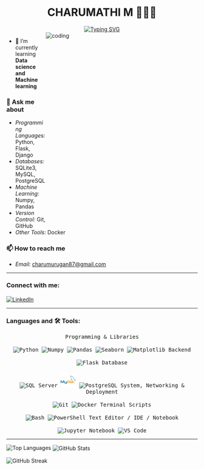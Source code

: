 <!-- Header Typing Animation -->
<h1 align="center">CHARUMATHI M 👩🏻‍💻</h1>

<div align="center">
  <a href="https://git.io/typing-svg">
    <img src="https://readme-typing-svg.herokuapp.com?font=Fira+Code&duration=5000&pause=500&color=52F7EF&center=true&vCenter=true&width=500&lines=Hi!+I'm+Charu+mathi+M;BCA+Student" alt="Typing SVG" />
  </a>
</div>

<!-- Coding Illustration -->
<img align="right" alt="coding" height="500" width="400" src="https://i.pinimg.com/originals/11/5e/cd/115ecd960631ba4b2f9fe784ca98b42d.jpg">

<!-- About -->
- 🌱 I’m currently learning **Data science and Machine learning**

### 💬 Ask me about

- *Programming Languages:* Python, Flask, Django  
- *Databases:* SQLite3, MySQL, PostgreSQL  
- *Machine Learning:* Numpy, Pandas  
- *Version Control:* Git, GitHub  
- *Other Tools:* Docker

### 📫 How to reach me
- *Email:* charumurugan87@gmail.com

---

<h3 align="left">Connect with me:</h3>
<p align="left">
  <a href="https://www.linkedin.com/in/charu-mathi-714460299/" target="blank">
    <img align="center" src="https://raw.githubusercontent.com/rahuldkjain/github-profile-readme-generator/master/src/images/icons/Social/linked-in-alt.svg" alt="LinkedIn" height="30" width="40" />
  </a>
</p>

---

<h3 align="left">Languages and 🛠 Tools:</h3>

<p align="center">

  <!-- Programming & Libraries -->
  <kbd>
    <kbd>Programming & Libraries</kbd><br><br>
    <img width="30px" src="https://cdn.jsdelivr.net/gh/devicons/devicon/icons/python/python-original.svg" title="Python"/>
    <img width="30px" src="https://cdn.jsdelivr.net/gh/devicons/devicon/icons/numpy/numpy-original.svg" title="Numpy"/>
    <img width="40px" src="https://cdn.jsdelivr.net/gh/devicons/devicon/icons/pandas/pandas-original.svg" title="Pandas"/>
    <img width="40px" src="https://seaborn.pydata.org/_images/logo-mark-lightbg.svg" title="Seaborn"/>
    <img width="30px" src="https://upload.wikimedia.org/wikipedia/commons/8/84/Matplotlib_icon.svg" title="Matplotlib"/>
  </kbd>

  <!-- Backend -->
  <kbd>
    <kbd>Backend</kbd><br><br>
    <img width="40px" src="https://upload.wikimedia.org/wikipedia/commons/3/3c/Flask_logo.svg" title="Flask"/>
  </kbd>

  <!-- Database -->
  <kbd>
    <kbd>Database</kbd><br><br>
    <img width="40px" src="https://www.svgrepo.com/show/303229/microsoft-sql-server-logo.svg" title="SQL Server"/>
    <img width="40px" src="https://raw.githubusercontent.com/devicons/devicon/master/icons/mysql/mysql-original-wordmark.svg" title="MySQL"/>
    <img width="30px" src="https://cdn.jsdelivr.net/gh/devicons/devicon/icons/postgresql/postgresql-original.svg" title="PostgreSQL"/>
  </kbd>

  <!-- Tools -->
  <kbd>
    <kbd>System, Networking & Deployment</kbd><br><br>
    <img width="30px" src="https://cdn.jsdelivr.net/gh/devicons/devicon/icons/git/git-plain.svg" title="Git"/>
    <img width="30px" src="https://cdn.jsdelivr.net/gh/devicons/devicon/icons/docker/docker-plain.svg" title="Docker"/>
  </kbd>

  <!-- Shell -->
  <kbd>
    <kbd>Terminal Scripts</kbd><br><br>
    <img width="30px" src="https://cdn.jsdelivr.net/gh/devicons/devicon/icons/bash/bash-plain.svg" title="Bash"/>
    <img width="30px" src="https://upload.wikimedia.org/wikipedia/commons/a/af/PowerShell_Core_6.0_icon.png" title="PowerShell"/>
  </kbd>

  <!-- Editors -->
  <kbd>
    <kbd>Text Editor / IDE / Notebook</kbd><br><br>
    <img width="30px" src="https://cdn.jsdelivr.net/gh/devicons/devicon/icons/jupyter/jupyter-original-wordmark.svg" title="Jupyter Notebook"/>
    <img width="30px" src="https://cdn.jsdelivr.net/gh/devicons/devicon/icons/vscode/vscode-original.svg" title="VS Code"/>
  </kbd>

</p>

---

<!-- GitHub Stats -->
<p><img align="left" src="https://github-readme-stats.vercel.app/api/top-langs?username=Charumathi0127&show_icons=true&locale=en&layout=compact" alt="Top Languages" /></p>

<p>&nbsp;<img align="center" src="https://github-readme-stats.vercel.app/api?username=Charumathi0127&show_icons=true&locale=en" alt="GitHub Stats" /></p>

<p><img align="center" src="https://github-readme-streak-stats.herokuapp.com/?user=Rubavani13&show_icons=true&locale=en" alt="GitHub Streak" /></p>
